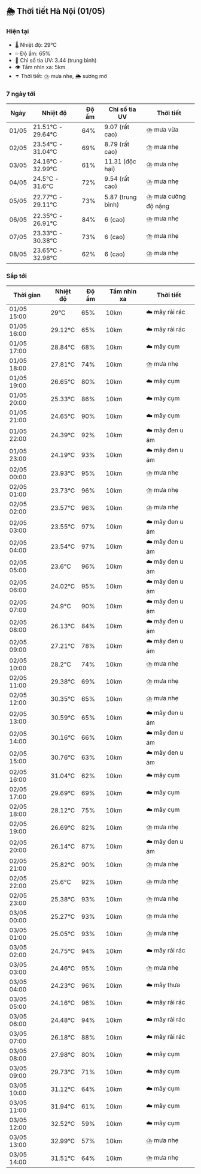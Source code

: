 ## 🌦️ Thời tiết Hà Nội (01/05)

### Hiện tại

- 🌡️ Nhiệt độ: 29℃
- 💦 Độ ẩm: 65%
- 🌟 Chỉ số tia UV: 3.44 (trung bình)
- 👁️ Tầm nhìn xa: 5km
- ☂️ Thời tiết: ⛈️ mưa nhẹ, 🌦️ sương mờ

### 7 ngày tới

| Ngày | Nhiệt độ | Độ ẩm | Chỉ số tia UV | Thời tiết |
| --- | --- | --- | --- | --- |
| 01/05 | 21.51℃ - 29.64℃ | 64% | 9.07 (rất cao) | ⛈️ mưa vừa |
| 02/05 | 23.54℃ - 31.04℃ | 69% | 8.79 (rất cao) | ⛈️ mưa nhẹ |
| 03/05 | 24.16℃ - 32.99℃ | 61% | 11.31 (độc hại) | ⛈️ mưa nhẹ |
| 04/05 | 24.5℃ - 31.6℃ | 72% | 9.54 (rất cao) | ⛈️ mưa nhẹ |
| 05/05 | 22.77℃ - 29.11℃ | 73% | 5.87 (trung bình) | ⛈️ mưa cường độ nặng |
| 06/05 | 22.35℃ - 26.91℃ | 84% | 6 (cao) | ⛈️ mưa nhẹ |
| 07/05 | 23.33℃ - 30.38℃ | 73% | 6 (cao) | ⛈️ mưa nhẹ |
| 08/05 | 23.65℃ - 32.98℃ | 62% | 6 (cao) | ⛈️ mưa nhẹ |

### Sắp tới

| Thời gian | Nhiệt độ | Độ ẩm | Tầm nhìn xa | Thời tiết |
| --- | --- | --- | --- | --- |
| 01/05 15:00 | 29℃ | 65% | 10km | ☁️ mây rải rác |
| 01/05 16:00 | 29.12℃ | 65% | 10km | ☁️ mây rải rác |
| 01/05 17:00 | 28.84℃ | 68% | 10km | ☁️ mây cụm |
| 01/05 18:00 | 27.81℃ | 74% | 10km | ⛈️ mưa nhẹ |
| 01/05 19:00 | 26.65℃ | 80% | 10km | ☁️ mây cụm |
| 01/05 20:00 | 25.33℃ | 86% | 10km | ☁️ mây cụm |
| 01/05 21:00 | 24.65℃ | 90% | 10km | ☁️ mây cụm |
| 01/05 22:00 | 24.39℃ | 92% | 10km | ☁️ mây đen u ám |
| 01/05 23:00 | 24.19℃ | 93% | 10km | ☁️ mây đen u ám |
| 02/05 00:00 | 23.93℃ | 95% | 10km | ⛈️ mưa nhẹ |
| 02/05 01:00 | 23.73℃ | 96% | 10km | ⛈️ mưa nhẹ |
| 02/05 02:00 | 23.57℃ | 96% | 10km | ⛈️ mưa nhẹ |
| 02/05 03:00 | 23.55℃ | 97% | 10km | ☁️ mây đen u ám |
| 02/05 04:00 | 23.54℃ | 97% | 10km | ☁️ mây đen u ám |
| 02/05 05:00 | 23.6℃ | 96% | 10km | ☁️ mây đen u ám |
| 02/05 06:00 | 24.02℃ | 95% | 10km | ☁️ mây đen u ám |
| 02/05 07:00 | 24.9℃ | 90% | 10km | ☁️ mây đen u ám |
| 02/05 08:00 | 26.13℃ | 84% | 10km | ☁️ mây đen u ám |
| 02/05 09:00 | 27.21℃ | 78% | 10km | ☁️ mây đen u ám |
| 02/05 10:00 | 28.2℃ | 74% | 10km | ⛈️ mưa nhẹ |
| 02/05 11:00 | 29.38℃ | 69% | 10km | ⛈️ mưa nhẹ |
| 02/05 12:00 | 30.35℃ | 65% | 10km | ⛈️ mưa nhẹ |
| 02/05 13:00 | 30.59℃ | 65% | 10km | ☁️ mây đen u ám |
| 02/05 14:00 | 30.16℃ | 66% | 10km | ☁️ mây đen u ám |
| 02/05 15:00 | 30.76℃ | 63% | 10km | ☁️ mây đen u ám |
| 02/05 16:00 | 31.04℃ | 62% | 10km | ☁️ mây cụm |
| 02/05 17:00 | 29.69℃ | 69% | 10km | ☁️ mây cụm |
| 02/05 18:00 | 28.12℃ | 75% | 10km | ☁️ mây cụm |
| 02/05 19:00 | 26.69℃ | 82% | 10km | ⛈️ mưa nhẹ |
| 02/05 20:00 | 26.14℃ | 87% | 10km | ☁️ mây đen u ám |
| 02/05 21:00 | 25.82℃ | 90% | 10km | ⛈️ mưa nhẹ |
| 02/05 22:00 | 25.6℃ | 92% | 10km | ⛈️ mưa nhẹ |
| 02/05 23:00 | 25.38℃ | 93% | 10km | ⛈️ mưa nhẹ |
| 03/05 00:00 | 25.27℃ | 93% | 10km | ⛈️ mưa nhẹ |
| 03/05 01:00 | 25.05℃ | 93% | 10km | ⛈️ mưa nhẹ |
| 03/05 02:00 | 24.75℃ | 94% | 10km | ☁️ mây rải rác |
| 03/05 03:00 | 24.46℃ | 95% | 10km | ⛈️ mưa nhẹ |
| 03/05 04:00 | 24.23℃ | 96% | 10km | ☁️ mây thưa |
| 03/05 05:00 | 24.16℃ | 96% | 10km | ☁️ mây rải rác |
| 03/05 06:00 | 24.48℃ | 94% | 10km | ☁️ mây rải rác |
| 03/05 07:00 | 26.18℃ | 88% | 10km | ☁️ mây rải rác |
| 03/05 08:00 | 27.98℃ | 80% | 10km | ☁️ mây cụm |
| 03/05 09:00 | 29.73℃ | 71% | 10km | ☁️ mây cụm |
| 03/05 10:00 | 31.12℃ | 64% | 10km | ☁️ mây cụm |
| 03/05 11:00 | 31.94℃ | 61% | 10km | ☁️ mây cụm |
| 03/05 12:00 | 32.52℃ | 59% | 10km | ☁️ mây cụm |
| 03/05 13:00 | 32.99℃ | 57% | 10km | ⛈️ mưa nhẹ |
| 03/05 14:00 | 31.51℃ | 64% | 10km | ⛈️ mưa nhẹ |
